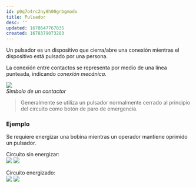 ```yaml
---
id: p0q7o4rc2ny8h00grbgmodx
title: Pulsador
desc: ''
updated: 1678647767835
created: 1678379073283
---
```


Un pulsador es un dispositivo que cierra/abre una conexión mientras el dispositivo está pulsado por una persona.

La conexión entre contactos se representa por medio de una línea punteada, indicando _conexión mecánica_.

![](/assets/images/2023-03-12-13-58-05.png)   
_Símbolo de un contactor_

> Generalmente se utiliza un pulsador normalmente cerrado al principio del circuito como botón de paro de emergencia.

### Ejemplo

Se requiere energizar una bobina mientras un operador mantiene oprimido un pulsador.

Circuito sin energizar:   
![](/assets/images/2023-03-12-14-01-25.png)
![](/assets/images/2023-03-12-14-02-17.png)

Circuito energizado:  
![](/assets/images/2023-03-12-14-01-32.png)
![](/assets/images/2023-03-12-14-02-26.png)